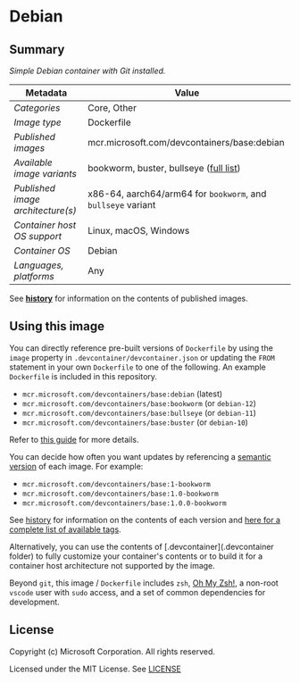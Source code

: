 # Debian

## Summary

*Simple Debian container with Git installed.*

| Metadata | Value |  
|----------|-------|
| *Categories* | Core, Other |
| *Image type* | Dockerfile |
| *Published images* | mcr.microsoft.com/devcontainers/base:debian |
| *Available image variants* | bookworm, buster, bullseye ([full list](https://mcr.microsoft.com/v2/devcontainers/base/tags/list)) |
| *Published image architecture(s)* | x86-64, aarch64/arm64 for `bookworm`, and `bullseye` variant |
| *Container host OS support* | Linux, macOS, Windows |
| *Container OS* | Debian |
| *Languages, platforms* | Any |

See **[history](history)** for information on the contents of published images.

## Using this image

You can directly reference pre-built versions of `Dockerfile` by using the `image` property in `.devcontainer/devcontainer.json` or updating the `FROM` statement in your own `Dockerfile` to one of the following. An example `Dockerfile` is included in this repository.

- `mcr.microsoft.com/devcontainers/base:debian` (latest)
- `mcr.microsoft.com/devcontainers/base:bookworm` (or `debian-12`)
- `mcr.microsoft.com/devcontainers/base:bullseye` (or `debian-11`)
- `mcr.microsoft.com/devcontainers/base:buster` (or `debian-10`)

Refer to [this guide](https://containers.dev/guide/dockerfile) for more details.

You can decide how often you want updates by referencing a [semantic version](https://semver.org/) of each image. For example:

- `mcr.microsoft.com/devcontainers/base:1-bookworm`
- `mcr.microsoft.com/devcontainers/base:1.0-bookworm`
- `mcr.microsoft.com/devcontainers/base:1.0.0-bookworm`

See [history](history) for information on the contents of each version and [here for a complete list of available tags](https://mcr.microsoft.com/v2/devcontainers/base/tags/list).

Alternatively, you can use the contents of [.devcontainer](.devcontainer folder) to fully customize your container's contents or to build it for a container host architecture not supported by the image.

Beyond `git`, this image / `Dockerfile` includes `zsh`, [Oh My Zsh!](https://ohmyz.sh/), a non-root `vscode` user with `sudo` access, and a set of common dependencies for development.

## License

Copyright (c) Microsoft Corporation. All rights reserved.

Licensed under the MIT License. See [LICENSE](https://github.com/devcontainers/images/blob/main/LICENSE)
